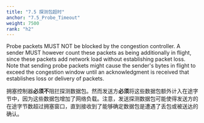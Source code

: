 ```yaml
---
title: "7.5 探测包超时"
anchor: "7.5_Probe_Timeout"
weight: 7500
rank: "h2"
---
```


Probe packets MUST NOT be blocked by the congestion controller. A sender MUST however count these packets as being additionally in flight, since these packets add network load without establishing packet loss. Note that sending probe packets might cause the sender's bytes in flight to exceed the congestion window until an acknowledgment is received that establishes loss or delivery of packets.

拥塞控制器**必须不**阻拦探测数据包。然而发送方**必须**将这些数据包额外计入在途字节中，因为这些数据包增加了网络负载。注意，发送探测数据包可能使得发送方的在途字节数超过拥塞窗口，直到接收到了能够确定数据包是遭遇了丢包或被送达的确认。
